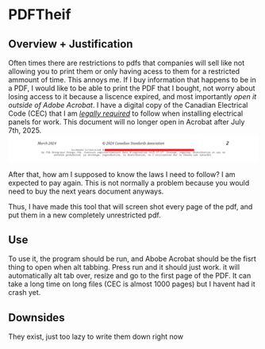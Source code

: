 # PDFTheif

## Overview + Justification

Often times there are restrictions to pdfs that companies will sell like not allowing you to print them or only having acess to them for a restricted ammount of time. This annoys me. If I buy information that happens to be in a PDF, I would like to be able to print the PDF that I bought, not worry about losing access to it because a liscence expired, and most importantly *open it outside of Adobe Acrobat*. I have a digital copy of the Canadian Electrical Code (CEC) that I am [*legally required*](https://sac-ace.ca/resources/electric-sign-codes-and-standards/canadian-electrical-code/) to follow when installing electrical panels for work. This document will no longer open in Acrobat after July 7th, 2025. ![ExpirationDate](/MEDIA/ExpirationDate.png) 

After that, how am I supposed to know the laws I need to follow? I am expected to pay again. This is not normally a problem because you would need to buy the next years document anyways.

Thus, I have made this tool that will screen shot every page of the pdf, and put them in a new completely unrestricted pdf.

## Use

To use it, the program should be run, and Abobe Acrobat should be the fisrt thing to open when alt tabbing. Press run and it should just work. it will automatically alt tab over, resize and go to the first page of the PDF. It can take a long time on long files (CEC is almost 1000 pages) but I havent had it crash yet.

## Downsides
They exist, just too lazy to write them down right now
